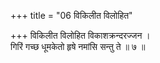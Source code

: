 +++
title = "06 विकिलीत विलोहित"

+++
विकिलीत विलोहित विकाशक्रन्दरज्जन ।  
गिरिं गच्छ धूमकेतो हृषे नमांसि सन्तु ते ॥ ७ ॥